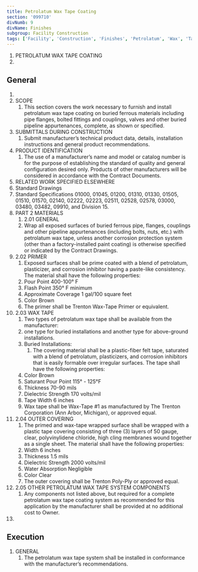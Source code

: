```yaml
---
title: Petrolatum Wax Tape Coating
section: '099710'
divNumb: 9
divName: Finishes
subgroup: Facility Construction
tags: ['Facility', 'Construction', 'Finishes', 'Petrolatum', 'Wax', 'Tape', 'Coating']
---
```



1. PETROLATUM WAX TAPE COATING
1. 
## General

1. 
01. SCOPE
	1. This section covers the work necessary to furnish and install petrolatum wax tape coating on buried ferrous materials including pipe flanges, bolted fittings and couplings, valves and other buried pipeline appurtenances, complete, as shown or specified. 
02. SUBMITTALS DURING CONSTRUCTION
	1. Submit manufacturer’s technical product data, details, installation instructions and general product recommendations. 
03. PRODUCT IDENTIFICATION
	1. The use of a manufacturer’s name and model or catalog number is for the purpose of establishing the standard of quality and general configuration desired only. Products of other manufacturers will be considered in accordance with the Contract Documents. 
04. RELATED WORK SPECIFIED ELSEWHERE
   1. Standard Drawings
2. Standard Specifications 01000, 01045, 01200, 01310, 01330, 01505, 01510, 01570, 02140, 02222, 02223, 02511, 02528, 02578, 03000, 03480, 03482, 09910, and Division 15.
1. PART 2 MATERIALS
	1. 2.01 GENERAL
	1. Wrap all exposed surfaces of buried ferrous pipe, flanges, couplings and other pipeline appurtenances (including bolts, nuts, etc.) with petrolatum wax tape, unless another corrosion protection system (other than a factory-installed paint coating) is otherwise specified or indicated by the Contract Drawings. 
1. 2.02 PRIMER
	1. Exposed surfaces shall be prime coated with a blend of petrolatum, plasticizer, and corrosion inhibitor having a paste-like consistency. The material shall have the following properties:
   1. Pour Point 400-100° F 
   1. Flash Point 350° F minimum 
   1. Approximate Coverage 1 gal/100 square feet 
   1. Color Brown 
   1. The primer shall be Trenton Wax-Tape Primer or equivalent. 
1. 2.03 WAX TAPE
	1. Two types of petrolatum wax tape shall be available from the manufacturer:
      1. one type for buried installations and another type for above-ground installations. 
   1. Buried Installations:
      1. The covering material shall be a plastic-fiber felt tape, saturated with a blend of petrolatum, plasticizers, and corrosion inhibitors that is easily formable over irregular surfaces. The tape shall have the following properties:
   1. Color Brown 
   1. Saturant Pour Point 115° - 125°F 
   1. Thickness 70-90 mils 
   1. Dielectric Strength 170 volts/mil 
   1. Tape Width 6 inches 
   1. Wax tape shall be Wax-Tape #1 as manufactured by The Trenton Corporation (Ann Arbor, Michigan), or approved equal. 
1. 2.04 OUTER COVERING
	1. The primed and wax-tape wrapped surface shall be wrapped with a plastic tape covering consisting of three (3) layers of 50 gauge, clear, polyvinylidene chloride, high cling membranes wound together as a single sheet. The material shall have the following properties:
   1. Width 6 inches 
   1. Thickness 1.5 mils 
   1. Dielectric Strength 2000 volts/mil 
   1. Water Absorption Negligible 
   1. Color Clear 
   1. The outer covering shall be Trenton Poly-Ply or approved equal. 
1. 2.05 OTHER PETROLATUM WAX TAPE SYSTEM COMPONENTS
	1. Any components not listed above, but required for a complete petrolatum wax tape coating system as recommended for this application by the manufacturer shall be provided at no additional cost to Owner. 
1. 

## Execution

1. GENERAL
	1. The petrolatum wax tape system shall be installed in conformance with the manufacturer’s recommendations. 


